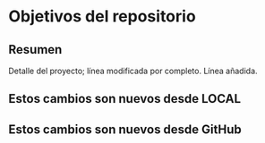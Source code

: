 # Objetivos del repositorio

## Resumen

Detalle del proyecto; línea modificada por completo.
Línea añadida.


## Estos cambios son nuevos desde LOCAL
## Estos cambios son nuevos desde GitHub

